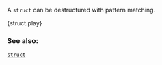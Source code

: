 A `struct` can be destructured with pattern matching.

{struct.play}

### See also:

[`struct`][structs]

[structs]: /structs.html
